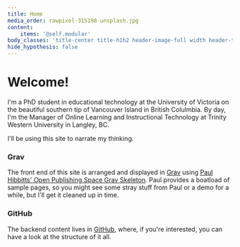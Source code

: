 ```yaml
---
title: Home
media_order: rawpixel-315198-unsplash.jpg
content:
    items: '@self.modular'
body_classes: 'title-center title-h1h2 header-image-full width header-transparent'
hide_hypothesis: false
---
```


# Welcome!

I'm a PhD student in educational technology at the University of Victoria on the beautiful southern tip of Vancouver Island in British Colulmbia. By day, I'm the Manager of Online Learning and Instructional Technology at Trinity Western University in Langley, BC.

I'll be using this site to narrate my thinking.

### Grav
The front end of this site is arranged and displayed in [Grav](https://getgrav.org) using [Paul Hibbitts' Open Publishing Space Grav Skeleton](http://demo.hibbittsdesign.org/grav-open-publishing-quark/). Paul provides a boatload of sample pages, so you might see some stray stuff from Paul or a demo for a while, but I'll get it cleaned up in time.

### GitHub
The backend content lives in [GitHub](https://github.com/cmadland/phd), where, if you're interested, you can have a look at the structure of it all.
